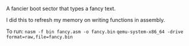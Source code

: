 A fancier boot sector that types a fancy text.

I did this to refresh my memory on writing functions in assembly.

To run:
```nasm -f bin fancy.asm -o fancy.bin```
```qemu-system-x86_64 -drive format=raw,file=fancy.bin```

